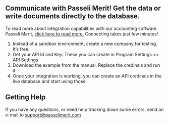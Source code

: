 ## Communicate with Passeli Merit! Get the data or write documents directly to the database.

To read more about integration capabilities with our accounting software Passeli Merit,
[click here to read more.](/aktiva-merit-api)
Connecting takes just few minutes!

  1. Instead of a sandbox environment, create a new company for testing. It’s free.
  2. Get your API Id and Key. These you can create in Program Settings >> API Settings
  3. Download the example from the manual. Replace the credinals and run it.
  4. Once your integration is working, you can create an API credinals in the live database and start using those.

## Getting Help

If you have any questions, or need help tracking down some errors, send an e-mail to support@passelimerit.com 
